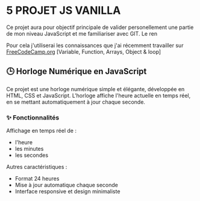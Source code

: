 # 5 PROJET JS VANILLA


Ce projet aura pour objectif principale de valider personellement une partie de mon niveau JavaScript et me familiariser avec GIT.
Le ren

Pour cela j'utiliserai les connaissances que j'ai récemment travailler sur [FreeCodeCamp.org](https://www.freecodecamp.org/) [Variable, Function, Arrays, Object & loop]




## 🕒 Horloge Numérique en JavaScript

Ce projet est une horloge numérique simple et élégante, développée en HTML, CSS et JavaScript. L'horloge affiche l'heure actuelle en temps réel, en se mettant automatiquement à jour chaque seconde.

### ✨ Fonctionnalités

Affichage en temps réel de :
- l'heure  
- les minutes  
- les secondes  

Autres caractéristiques :
- Format 24 heures  
- Mise à jour automatique chaque seconde  
- Interface responsive et design minimaliste

  





